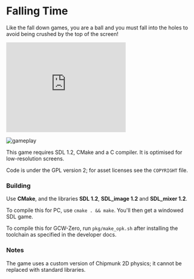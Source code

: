 # Falling Time

Like the fall down games, you are a ball and you must fall into the holes to avoid being crushed by the top of the screen!

<iframe width="320" height="240" src="https://www.youtube.com/embed/3MVMJkOYHSg" frameborder="0" allowfullscreen></iframe>

![gameplay](https://github.com/cxong/fallingtime/blob/master/screenshot.png)

This game requires SDL 1.2, CMake and a C compiler. It is optimised for low-resolution screens.

Code is under the GPL version 2; for asset licenses see the `COPYRIGHT` file.

### Building

Use **CMake**, and the libraries **SDL 1.2**, **SDL_image 1.2** and **SDL_mixer 1.2**.

To compile this for PC, use `cmake . && make`. You'll then get a windowed SDL game.

To compile this for GCW-Zero, run `pkg/make_opk.sh` after installing the toolchain as specified in the developer docs.

### Notes

The game uses a custom version of Chipmunk 2D physics; it cannot be replaced with standard libraries.
